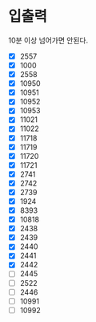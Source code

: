 # 입출력

10분 이상 넘어가면 안된다.

- [x] 2557
- [x] 1000
- [x] 2558
- [x] 10950
- [x] 10951
- [x] 10952
- [x] 10953
- [x] 11021
- [x] 11022
- [x] 11718
- [x] 11719
- [x] 11720
- [x] 11721
- [x] 2741
- [x] 2742
- [x] 2739
- [x] 1924
- [x] 8393
- [x] 10818
- [x] 2438
- [x] 2439
- [x] 2440
- [x] 2441
- [x] 2442
- [ ] 2445
- [ ] 2522
- [ ] 2446
- [ ] 10991
- [ ] 10992
